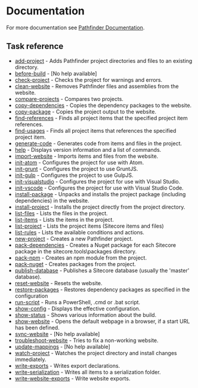 # Documentation
For more documentation see [Pathfinder Documentation](https://github.com/JakobChristensen/Sitecore.Pathfinder/blob/master/docs/README.md).

## Task reference
* [add-project](https://github.com/JakobChristensen/Sitecore.Pathfinder/blob/master/src/Sitecore.Pathfinder.Console/help/tasks/add-project.md) - Adds Pathfinder project directories and files to an existing directory.
* [before-build](https://github.com/JakobChristensen/Sitecore.Pathfinder/blob/master/src/Sitecore.Pathfinder.Console/help/tasks/before-build.md) - [No help available]
* [check-project](https://github.com/JakobChristensen/Sitecore.Pathfinder/blob/master/src/Sitecore.Pathfinder.Console/help/tasks/check-project.md) - Checks the project for warnings and errors.
* [clean-website](https://github.com/JakobChristensen/Sitecore.Pathfinder/blob/master/src/Sitecore.Pathfinder.Console/help/tasks/clean-website.md) - Removes Pathfinder files and assemblies from the website.
* [compare-projects](https://github.com/JakobChristensen/Sitecore.Pathfinder/blob/master/src/Sitecore.Pathfinder.Console/help/tasks/compare-projects.md) - Compares two projects.
* [copy-dependencies](https://github.com/JakobChristensen/Sitecore.Pathfinder/blob/master/src/Sitecore.Pathfinder.Console/help/tasks/copy-dependencies.md) - Copies the dependency packages to the website.
* [copy-package](https://github.com/JakobChristensen/Sitecore.Pathfinder/blob/master/src/Sitecore.Pathfinder.Console/help/tasks/copy-package.md) - Copies the project output to the website.
* [find-references](https://github.com/JakobChristensen/Sitecore.Pathfinder/blob/master/src/Sitecore.Pathfinder.Console/help/tasks/find-references.md) - Finds all project items that the specified project item references.
* [find-usages](https://github.com/JakobChristensen/Sitecore.Pathfinder/blob/master/src/Sitecore.Pathfinder.Console/help/tasks/find-usages.md) - Finds all project items that references the specified project item.
* [generate-code](https://github.com/JakobChristensen/Sitecore.Pathfinder/blob/master/src/Sitecore.Pathfinder.Console/help/tasks/generate-code.md) - Generates code from items and files in the project.
* [help](https://github.com/JakobChristensen/Sitecore.Pathfinder/blob/master/src/Sitecore.Pathfinder.Console/help/tasks/help.md) - Displays version information and a list of commands.
* [import-website](https://github.com/JakobChristensen/Sitecore.Pathfinder/blob/master/src/Sitecore.Pathfinder.Console/help/tasks/import-website.md) - Imports items and files from the website.
* [init-atom](https://github.com/JakobChristensen/Sitecore.Pathfinder/blob/master/src/Sitecore.Pathfinder.Console/help/tasks/init-atom.md) - Configures the project for use with Atom.
* [init-grunt](https://github.com/JakobChristensen/Sitecore.Pathfinder/blob/master/src/Sitecore.Pathfinder.Console/help/tasks/init-grunt.md) - Configures the project to use GruntJS.
* [init-gulp](https://github.com/JakobChristensen/Sitecore.Pathfinder/blob/master/src/Sitecore.Pathfinder.Console/help/tasks/init-gulp.md) - Configures the project to use GulpJS.
* [init-visualstudio](https://github.com/JakobChristensen/Sitecore.Pathfinder/blob/master/src/Sitecore.Pathfinder.Console/help/tasks/init-visualstudio.md) - Configures the project for use with Visual Studio.
* [init-vscode](https://github.com/JakobChristensen/Sitecore.Pathfinder/blob/master/src/Sitecore.Pathfinder.Console/help/tasks/init-vscode.md) - Configures the project for use with Visual Studio Code.
* [install-package](https://github.com/JakobChristensen/Sitecore.Pathfinder/blob/master/src/Sitecore.Pathfinder.Console/help/tasks/install-package.md) - Unpacks and installs the project package (including dependencies) in the website.
* [install-project](https://github.com/JakobChristensen/Sitecore.Pathfinder/blob/master/src/Sitecore.Pathfinder.Console/help/tasks/install-project.md) - Installs the project directly from the project directory.
* [list-files](https://github.com/JakobChristensen/Sitecore.Pathfinder/blob/master/src/Sitecore.Pathfinder.Console/help/tasks/list-files.md) - Lists the files in the project.
* [list-items](https://github.com/JakobChristensen/Sitecore.Pathfinder/blob/master/src/Sitecore.Pathfinder.Console/help/tasks/list-items.md) - Lists the items in the project.
* [list-project](https://github.com/JakobChristensen/Sitecore.Pathfinder/blob/master/src/Sitecore.Pathfinder.Console/help/tasks/list-project.md) - Lists the project items (Sitecore items and files)
* [list-rules](https://github.com/JakobChristensen/Sitecore.Pathfinder/blob/master/src/Sitecore.Pathfinder.Console/help/tasks/list-rules.md) - Lists the available conditions and actions.
* [new-project](https://github.com/JakobChristensen/Sitecore.Pathfinder/blob/master/src/Sitecore.Pathfinder.Console/help/tasks/new-project.md) - Creates a new Pathfinder project.
* [pack-dependencies](https://github.com/JakobChristensen/Sitecore.Pathfinder/blob/master/src/Sitecore.Pathfinder.Console/help/tasks/pack-dependencies.md) - Creates a Nuget package for each Sitecore package in the sitecore.tools\\packages directory.
* [pack-npm](https://github.com/JakobChristensen/Sitecore.Pathfinder/blob/master/src/Sitecore.Pathfinder.Console/help/tasks/pack-npm.md) - Creates an npm module from the project.
* [pack-nuget](https://github.com/JakobChristensen/Sitecore.Pathfinder/blob/master/src/Sitecore.Pathfinder.Console/help/tasks/pack-nuget.md) - Creates packages from the project.
* [publish-database](https://github.com/JakobChristensen/Sitecore.Pathfinder/blob/master/src/Sitecore.Pathfinder.Console/help/tasks/publish-database.md) - Publishes a Sitecore database (usually the 'master' database).
* [reset-website](https://github.com/JakobChristensen/Sitecore.Pathfinder/blob/master/src/Sitecore.Pathfinder.Console/help/tasks/reset-website.md) - Resets the website.
* [restore-packages](https://github.com/JakobChristensen/Sitecore.Pathfinder/blob/master/src/Sitecore.Pathfinder.Console/help/tasks/restore-packages.md) - Restores dependency packages as specified in the configuration
* [run-script](https://github.com/JakobChristensen/Sitecore.Pathfinder/blob/master/src/Sitecore.Pathfinder.Console/help/tasks/run-script.md) - Runs a PowerShell, .cmd or .bat script.
* [show-config](https://github.com/JakobChristensen/Sitecore.Pathfinder/blob/master/src/Sitecore.Pathfinder.Console/help/tasks/show-config.md) - Displays the effective configuration.
* [show-status](https://github.com/JakobChristensen/Sitecore.Pathfinder/blob/master/src/Sitecore.Pathfinder.Console/help/tasks/show-status.md) - Shows various information about the build.
* [show-website](https://github.com/JakobChristensen/Sitecore.Pathfinder/blob/master/src/Sitecore.Pathfinder.Console/help/tasks/show-website.md) - Opens the default webpage in a browser, if a start URL has been defined.
* [sync-website](https://github.com/JakobChristensen/Sitecore.Pathfinder/blob/master/src/Sitecore.Pathfinder.Console/help/tasks/sync-website.md) - [No help available]
* [troubleshoot-website](https://github.com/JakobChristensen/Sitecore.Pathfinder/blob/master/src/Sitecore.Pathfinder.Console/help/tasks/troubleshoot-website.md) - Tries to fix a non-working website.
* [update-mappings](https://github.com/JakobChristensen/Sitecore.Pathfinder/blob/master/src/Sitecore.Pathfinder.Console/help/tasks/update-mappings.md) - [No help available]
* [watch-project](https://github.com/JakobChristensen/Sitecore.Pathfinder/blob/master/src/Sitecore.Pathfinder.Console/help/tasks/watch-project.md) - Watches the project directory and install changes immediately.
* [write-exports](https://github.com/JakobChristensen/Sitecore.Pathfinder/blob/master/src/Sitecore.Pathfinder.Console/help/tasks/write-exports.md) - Writes export declarations.
* [write-serialization](https://github.com/JakobChristensen/Sitecore.Pathfinder/blob/master/src/Sitecore.Pathfinder.Console/help/tasks/write-serialization.md) - Writes all items to a serialization folder.
* [write-website-exports](https://github.com/JakobChristensen/Sitecore.Pathfinder/blob/master/src/Sitecore.Pathfinder.Console/help/tasks/write-website-exports.md) - Write website exports.
